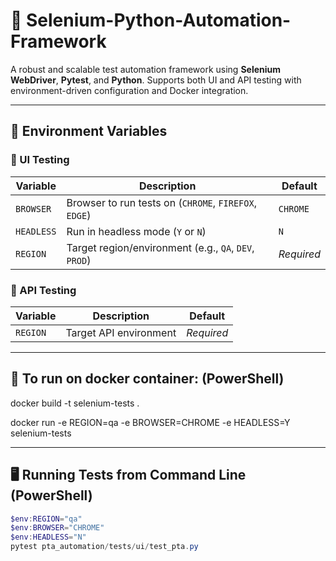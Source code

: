 # 🧪 Selenium-Python-Automation-Framework

A robust and scalable test automation framework using **Selenium WebDriver**, **Pytest**, and **Python**. Supports both UI and API testing with environment-driven configuration and Docker integration.

---

## 🚀 Environment Variables

### 🔹 UI Testing
| Variable | Description                           | Default  |
|----------|---------------------------------------|----------|
| `BROWSER` | Browser to run tests on (`CHROME`, `FIREFOX`, `EDGE`) | `CHROME` |
| `HEADLESS` | Run in headless mode (`Y` or `N`)    | `N`      |
| `REGION` | Target region/environment (e.g., `QA`, `DEV`, `PROD`) | *Required* |

### 🔹 API Testing
| Variable | Description                           | Default  |
|----------|---------------------------------------|----------|
| `REGION` | Target API environment    | *Required* |

---

## 🐳 To run on docker container: (PowerShell)

docker build -t selenium-tests .

docker run -e REGION=qa -e BROWSER=CHROME -e HEADLESS=Y selenium-tests

---

## 🖥️ Running Tests from Command Line (PowerShell)

```powershell
$env:REGION="qa"
$env:BROWSER="CHROME"
$env:HEADLESS="N"
pytest pta_automation/tests/ui/test_pta.py